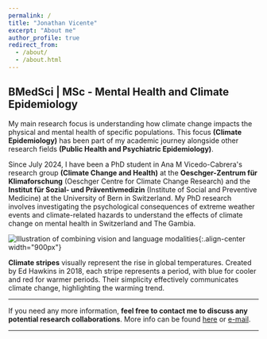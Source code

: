 ```yaml
---
permalink: /
title: "Jonathan Vicente"
excerpt: "About me"
author_profile: true
redirect_from: 
  - /about/
  - /about.html
---
```


BMedSci | MSc - Mental Health and Climate Epidemiology
--
My main research focus is understanding how climate change impacts the physical and mental health of specific populations. This focus **(Climate Epidemiology)** has been part of my academic journey alongside other research fields **(Public Health and Psychiatric Epidemiology)**.

Since July 2024, I have been a PhD student in Ana M Vicedo-Cabrera's research group **(Climate Change and Health)** at the **Oeschger-Zentrum für Klimaforschung** (Oeschger Centre for Climate Change Research) and the **Institut für Sozial- und Präventivmedizin** (Institute of Social and Preventive Medicine) at the University of Bern in Switzerland. My PhD research involves investigating the psychological consequences of extreme weather events and climate-related hazards to understand the effects of climate change on mental health in Switzerland and The Gambia.

![Illustration of combining vision and language modalities](/images/warming_stripes.gif){:.align-center width="900px"}

**Climate stripes** visually represent the rise in global temperatures. Created by Ed Hawkins in 2018, each stripe represents a period, with blue for cooler and red for warmer periods. Their simplicity effectively communicates climate change, highlighting the warming trend.

------
If you need any more information, **feel free to contact me to discuss any potential research collaborations**. More info can be found [here](https://jonvicente.github.io/files/CV_Jonathan_Vicente_en.pdf) or [e-mail](mailto:jonathanvice@gmail.com). 

------
